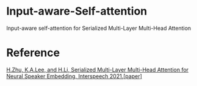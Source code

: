 # Input-aware-Self-attention
Input-aware self-attention for Serialized Multi-Layer Multi-Head Attention
 # Reference
[H.Zhu, K.A.Lee, and H.Li, Serialized Multi-Layer Multi-Head Attention for Neural Speaker Embedding, Interspeech 2021.[paper]](https://arxiv.org/abs/2107.06493)
